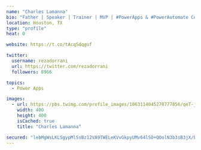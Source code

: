 ```yaml
---
name: "Charles Lamanna"
bio: "Father | Speaker | Trainer | MVP | #PowerApps & #PowerAutomate Community Super User | YouTuber Right-pointing triangle http://youtube.com/c/rezadorrani | Learn - Share - Clockwise rightwards and leftwards open circle arrows"
location: Houston, TX
type: "profile"
heat: 0

website: https://t.co/tAcqSdqguf

twitter:
  username: rezadorrani
  url: https://twitter.com/rezadorrani
  followers: 8966

topics:
  - Power Apps

images:
  - url: https://pbs.twimg.com/profile_images/1063114045270777856/qeT-jpWr_400x400.jpg
    width: 400
    height: 400
    isCached: true
    title: "Charles Lamanna"

secured: "lebMgWsLKLSgypMlSsBz12VA9TWELeKVvGkpyUMv64lSO+QOolN3b3sB3jX/EyfYbHgmbxaujNQQIB9Gk01NgStadvf/zeLRf7thAG63vHKR+iatSXG/tXa0g7FXtsUmp2+XwSw1QChSP+0nOwjx4hslkOJhhm+F868gMN7lB8Zg5Aa27gr1UXeU0JZx3IIQDLGsxgJtI81i6rve3+s3VZLsqgmoiUQ3kWozKywk2NiIhEtPMYFtzYiVh2t5kv16TqcsS3KO4FQy1NHcXGY+t7ZCgFriuxFLHkUYpaGgDBAX9eqQ8PJSPnHx+20ZoYXmRqC05153yLDcv2GDlj1PWvNIc4GC8EgWmfYMythKUmQ+vXAyM0cd8/tTL/7KHEqfpM1BXkj+dssVz0b8e21O2iJWVG2EIHwulhT9XHMjJpA=;PamuMjBoGnlCv/RZyhVJbA=="
---
```


